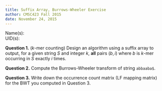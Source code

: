```yaml
---
title: Suffix Array, Burrows-Wheeler Exercise
author: CMSC423 Fall 2015
date: November 24, 2015 
---
```


Name(s):   
UID(s):  

**Question 1.** ($k$-mer counting) Design an algorithm using a suffix array to output, for a given string $S$ and integer $k$, **all** pairs $(b,i)$ where $b$ is $k$-mer occurring in $S$ exactly $i$ times.

**Question 2.** Compute the Burrows-Wheeler transform of string `abbaaba$`.

**Question 3.** Write down the occurrence count matrix (LF mapping matrix) for the BWT you computed in Question 3.
